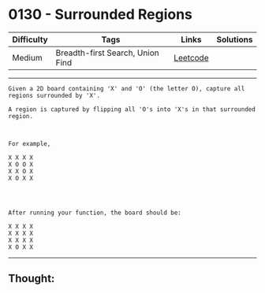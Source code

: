 # 0130 - Surrounded Regions

Difficulty  | Tags | Links | Solutions
----------- | ---- | ----- | -----
Medium | Breadth-first Search, Union Find | [Leetcode](https://leetcode.com/problems/surrounded-regions/description/) |


-----------

```
Given a 2D board containing 'X' and 'O' (the letter O), capture all regions surrounded by 'X'.

A region is captured by flipping all 'O's into 'X's in that surrounded region.



For example,

X X X X
X O O X
X X O X
X O X X




After running your function, the board should be:

X X X X
X X X X
X X X X
X O X X
```

-----------

## Thought:
